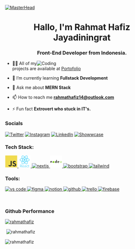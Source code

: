 [![MasterHead](https://developers.giphy.com/branch/master/static/api-512d36c09662682717108a38bbb5c57d.gif)](https://rahmathafiz.github.io/)
<h1 align="center">Hallo, I'm Rahmat Hafiz Jayadiningrat</h1>
<h3 align="center">Front-End Developer from Indonesia.</h3>
<img align="right" alt="Coding" width="400"
    src="https://cdn.dribbble.com/users/662463/screenshots/3281817/rolling_chair_reel_monchomasse.gif">


- 👨‍💻 All of my projects are available at [Portofolio](https://rahmathafiz-portofolio.web.app/)

- 🌱 I’m currently learning **Fullstack Development**

- 💬 Ask me about **MERN Stack**

- 📫 How to reach me **rahmathafiz14@outlook.com**

- ⚡ Fun fact **Extrovert who stuck in IT's.**

<h3 align="left">Socials</h3>
<p align="left">
    <a href="https://twitter.com/rahmathafiz" target="_blank"><img align="center"
            src="https://cdn.worldvectorlogo.com/logos/twitter-6.svg" alt="Twitter" height="30" width="40" /></a> <a
        href="https://www.instagram.com/rahmathafiz/" target="_blank"><img align="center"
            src="https://cdn.worldvectorlogo.com/logos/instagram-2016-5.svg" alt="Instagram" height="30"
            width="40" /></a> <a href="https://www.linkedin.com/in/rahmat-hafiz-jayadiningrat-90a2a7198/"
        target="_blank"><img align="center" src="https://cdn.worldvectorlogo.com/logos/linkedin-icon-2.svg"
            alt="LinkedIn" height="30" width="40" /></a> <a href="https://www.showwcase.com/rahmathafiz"
        target="_blank"><img align="center"
            src="https://th.bing.com/th/id/R.bd2a702d30b8b1d47697562f89238641?rik=aRAbJxfeMJNaiQ&riu=http%3a%2f%2fcdn.onlinewebfonts.com%2fsvg%2fimg_511789.png&ehk=2sYmHUiH13uf7wZFlPdkIzYZsgEb7uUK4ulaiNrKmh4%3d&risl=&pid=ImgRaw&r=0"
            alt="Showwcase" height="30" width="40" /></a>
</p>


<h3 align="left">Tech Stack:</h3>
<p align="left">
    <a href="https://developer.mozilla.org/en-US/docs/Web/JavaScript"
        target="_blank" rel="noreferrer"> <img
            src="https://raw.githubusercontent.com/devicons/devicon/master/icons/javascript/javascript-original.svg"
            alt="javascript" width="40" height="40" /> </a> <a href="https://reactjs.org/" target="_blank"
        rel="noreferrer">
        <img src="https://raw.githubusercontent.com/devicons/devicon/master/icons/react/react-original-wordmark.svg"
            alt="react" width="40" height="40" /> </a> <a href="https://nextjs.org/" target="_blank" rel="noreferrer">
        <img src="https://cdn.worldvectorlogo.com/logos/nextjs-2.svg" alt="nextjs" width="40" height="40" /> </a> <a
        href="https://nodejs.org" target="_blank" rel="noreferrer"> <img
            src="https://raw.githubusercontent.com/devicons/devicon/master/icons/nodejs/nodejs-original-wordmark.svg"
            alt="nodejs" width="40" height="40" /> </a> <a href="https://getbootstrap.com/" target="_blank" rel="noreferrer"> <img
            src="https://cdn.worldvectorlogo.com/logos/bootstrap-5-1.svg"
            alt="bootstrap" width="40" height="40" /> </a> <a href="https://tailwindcss.com/" target="_blank"
        rel="noreferrer"> <img
            src="https://cdn.worldvectorlogo.com/logos/tailwind-css-2.svg"
            alt="tailwind" width="40" height="40" /> </a> 
</p>


<h3 align="left">Tools:</h3>
<p align="left">
    <a href="https://code.visualstudio.com/" target="_blank" rel="noreferrer"> <img
            src="https://cdn.worldvectorlogo.com/logos/visual-studio-code-1.svg" alt="vs code" width="40" height="40" />
    </a> <a href="https://www.figma.com/" target="_blank" rel="noreferrer"> <img
            src="https://www.vectorlogo.zone/logos/figma/figma-icon.svg" alt="figma" width="40" height="40" /> </a> <a
        href="https://www.notion.so/" target="_blank" rel="noreferrer"> <img
            src="https://cdn.worldvectorlogo.com/logos/notion-2.svg" alt="notion" width="40" height="40" /> </a> <a
        href="https://github.com/" target="_blank" rel="noreferrer"> <img
            src="https://cdn.worldvectorlogo.com/logos/github-icon.svg" alt="github" width="40" height="40" /> </a> <a
        href="https://trello.com/" target="_blank" rel="noreferrer"> <img
            src="https://cdn.worldvectorlogo.com/logos/trello.svg" alt="trello" width="40" height="40" /> </a> <a
        href="https://firebase.google.com/" target="_blank" rel="noreferrer"> <img
            src="https://www.vectorlogo.zone/logos/firebase/firebase-icon.svg" alt="firebase" width="40" height="40" />
    </a>
</p> <br>

<h3 align="left">Github Performance</h3>
<a href="https://github.com/rahmathafiz" align="left"><img
        src="https://github-readme-stats.vercel.app/api/top-langs/?username=rahmathafiz&&theme=tokyonight"
        alt="rahmathafiz" /></a>
<p>&nbsp;<img align="center"
        src="https://github-readme-stats.vercel.app/api?username=rahmathafiz&show_icons=true&locale=en&theme=tokyonight"
        alt="rahmathafiz" /></p>
<p><img align="center" src="https://github-readme-streak-stats.herokuapp.com/?user=rahmathafiz&&theme=tokyonight"
        alt="rahmathafiz" /></p>
